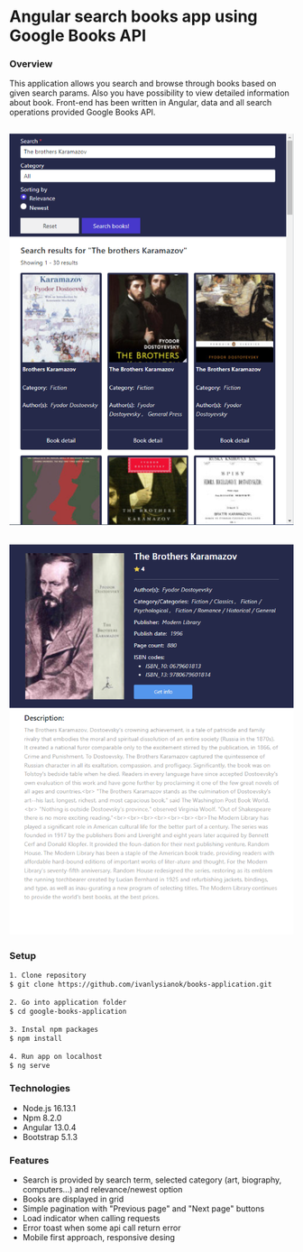 # Angular search books app using Google Books API

### Overview

This application allows you search and browse through books based on given search params. Also you have possibility to view detailed information
about book. Front-end has been written in Angular, data and all search operations provided Google Books API.

## ![Alt text](/google-books-application/src/assets/application_preview_photo_01.png?raw=true "Overview page")

## ![Alt text](/google-books-application/src/assets/application_preview_photo_02.png?raw=true "Detailed page")

### Setup

```
1. Clone repository
$ git clone https://github.com/ivanlysianok/books-application.git

2. Go into application folder
$ cd google-books-application

3. Instal npm packages
$ npm install

4. Run app on localhost
$ ng serve
```

### Technologies

- Node.js 16.13.1
- Npm 8.2.0
- Angular 13.0.4
- Bootstrap 5.1.3

### Features

- Search is provided by search term, selected category (art, biography, computers...) and relevance/newest option
- Books are displayed in grid
- Simple pagination with "Previous page" and "Next page" buttons
- Load indicator when calling requests
- Error toast when some api call return error
- Mobile first approach, responsive desing
